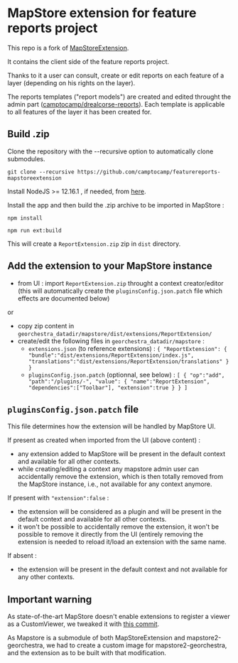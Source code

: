 # MapStore extension for feature reports project
 
This repo is a fork of [MapStoreExtension](https://github.com/geosolutions-it/MapStoreExtension).

It contains the client side of the feature reports project.

Thanks to it a user can consult, create or edit reports on each feature of a layer (depending on his rights on the layer).

The reports templates ("report models") are created and edited throught the admin part ([camptocamp/drealcorse-reports](https://github.com/camptocamp/drealcorse-reports)). Each template is applicable to all features of the layer it has been created for.



## Build .zip

Clone the repository with the --recursive option to automatically clone submodules.

`git clone --recursive https://github.com/camptocamp/featurereports-mapstoreextension`

Install NodeJS >= 12.16.1 , if needed, from [here](https://nodejs.org/en/download/releases/).


Install the app and then build the .zip archive to be imported in MapStore :

`npm install`

`npm run ext:build`
 
 This will create a `ReportExtension.zip` zip in `dist` directory.
 
## Add the extension to your MapStore instance 
 
 - from UI : import `ReportExtension.zip` throught a context creator/editor (this will automatically create the `pluginsConfig.json.patch` file which effects are documented below)
   
 or 
 - copy zip content in `georchestra_datadir/mapstore/dist/extensions/ReportExtension/`
 - create/edit the following files in `georchestra_datadir/mapstore` :
      - `extensions.json` (to reference extensions) : 
        `{
          "ReportExtension": {
            "bundle":"dist/extensions/ReportExtension/index.js",
            "translations":"dist/extensions/ReportExtension/translations"
          }
        }`
      - `pluginsConfig.json.patch` (optionnal, see below) :
        `[
           {
             "op":"add",
             "path":"/plugins/-",
             "value": {
               "name":"ReportExtension",
               "dependencies":["Toolbar"],
               "extension":true
             }
           }
         ]`

## `pluginsConfig.json.patch` file 

This file determines how the extension will be handled by MapStore UI.

If present as created when imported from the UI (above content) :
- any extension added to MapStore will be present in the default context and available for all other contexts.
- while creating/editing a context any mapstore admin user can accidentally remove the extension, which is then totally removed from the MapStore instance, i.e., not available for any context anymore.

If present with `"extension":false` :
- the extension will be considered as a plugin and will be present in the default context and available for all other contexts.
- it won't be possible to accidentally remove the extension, it won't be possible to remove it directly from the UI (entirely removing the extension is needed to reload it/load an extension with the same name.

If absent :
- the extension will be present in the default context and not available for any other contexts.

## Important warning

As state-of-the-art MapStore doesn't enable extensions to register a viewer as a CustomViewer, we tweaked it with [this commit](https://github.com/camptocamp/MapStore2/commit/fcdea4f0eab87942a70a17b8eb8933d2a04584d1).

As Mapstore is a submodule of both MapStoreExtension and mapstore2-georchestra, we had to create a custom image for mapstore2-georchestra, and the extension as to be built with that modification.




